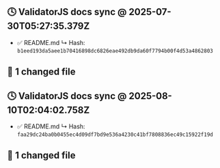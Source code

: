 ## 🕓 ValidatorJS docs sync @ 2025-07-30T05:27:35.379Z
- ✅ README.md
  ↳ Hash: `b1eed193da5aee1b70416898dc6826eae492db9da60f7794b00f4d53a4862803`

🔧 1 changed file
---
## 🕓 ValidatorJS docs sync @ 2025-08-10T02:04:02.758Z
- ✅ README.md
  ↳ Hash: `faa29dc24ba0b0455ec4d09df7bd9e536a4230c41bf7808836ec49c15922f19d`

🔧 1 changed file
---

